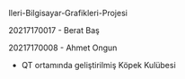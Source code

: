 Ileri-Bilgisayar-Grafikleri-Projesi


20217170017 - Berat Baş

20217170008 - Ahmet Ongun

- QT ortamında geliştirilmiş Köpek Kulübesi 
